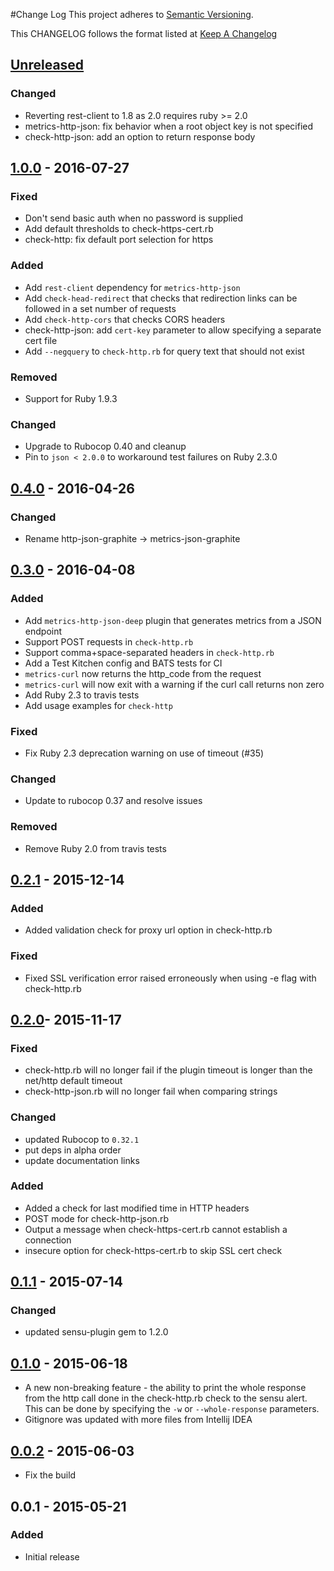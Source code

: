 #Change Log
This project adheres to [Semantic Versioning](http://semver.org/).

This CHANGELOG follows the format listed at [Keep A Changelog](http://keepachangelog.com/)

## [Unreleased]
### Changed
- Reverting rest-client to 1.8 as 2.0 requires ruby >= 2.0
- metrics-http-json: fix behavior when a root object key is not specified
- check-http-json: add an option to return response body

## [1.0.0] - 2016-07-27
### Fixed
- Don't send basic auth when no password is supplied
- Add default thresholds to check-https-cert.rb
- check-http: fix default port selection for https

### Added
- Add `rest-client` dependency for `metrics-http-json`
- Add `check-head-redirect` that checks that redirection links can be followed in a set number of requests
- Add `check-http-cors` that checks CORS headers
- check-http-json: add `cert-key` parameter to allow specifying a separate cert file
- Add `--negquery` to `check-http.rb` for query text that should not exist

### Removed
- Support for Ruby 1.9.3

### Changed
- Upgrade to Rubocop 0.40 and cleanup
- Pin to `json < 2.0.0` to workaround test failures on Ruby 2.3.0

## [0.4.0] - 2016-04-26
### Changed
- Rename http-json-graphite -> metrics-json-graphite

## [0.3.0] - 2016-04-08
### Added
- Add `metrics-http-json-deep` plugin that generates metrics from a JSON endpoint
- Support POST requests in `check-http.rb`
- Support comma+space-separated headers in `check-http.rb`
- Add a Test Kitchen config and BATS tests for CI
- `metrics-curl` now returns the http_code from the request
- `metrics-curl` will now exit with a warning if the curl call returns non zero
- Add Ruby 2.3 to travis tests
- Add usage examples for `check-http`

### Fixed
- Fix Ruby 2.3 deprecation warning on use of timeout (#35)

### Changed
- Update to rubocop 0.37 and resolve issues

### Removed
- Remove Ruby 2.0 from travis tests

## [0.2.1] - 2015-12-14
### Added
- Added validation check for proxy url option in check-http.rb

### Fixed
- Fixed SSL verification error raised erroneously when using -e flag with check-http.rb

## [0.2.0]- 2015-11-17
### Fixed
- check-http.rb will no longer fail if the plugin timeout is longer than the net/http default timeout
- check-http-json.rb will no longer fail when comparing strings

### Changed
- updated Rubocop to `0.32.1`
- put deps in alpha order
- update documentation links

### Added
- Added a check for last modified time in HTTP headers
- POST mode for check-http-json.rb
- Output a message when check-https-cert.rb cannot establish a connection
- insecure option for check-https-cert.rb to skip SSL cert check

## [0.1.1] - 2015-07-14
### Changed
- updated sensu-plugin gem to 1.2.0

## [0.1.0] - 2015-06-18
- A new non-breaking feature - the ability to print the whole response from the http call done in the check-http.rb check to the sensu alert. This can be done by specifying the ```-w``` or ```--whole-response``` parameters.
- Gitignore was updated with more files from Intellij IDEA

## [0.0.2] - 2015-06-03
- Fix the build

## 0.0.1 - 2015-05-21

### Added
- Initial release

[Unreleased]: https://github.com/sensu-plugins/sensu-plugins-http/compare/1.0.0...HEAD
[1.0.0]: https://github.com/sensu-plugins/sensu-plugins-http/compare/0.4.0...1.0.0
[0.4.0]: https://github.com/sensu-plugins/sensu-plugins-http/compare/0.3.0...0.4.0
[0.3.0]: https://github.com/sensu-plugins/sensu-plugins-http/compare/0.2.1...0.3.0
[0.2.1]: https://github.com/sensu-plugins/sensu-plugins-http/compare/0.2.0...0.2.1
[0.2.0]: https://github.com/sensu-plugins/sensu-plugins-http/compare/0.1.1...0.2.0
[0.1.1]: https://github.com/sensu-plugins/sensu-plugins-http/compare/0.1.0...0.1.1
[0.1.0]: https://github.com/sensu-plugins/sensu-plugins-http/compare/0.0.2...0.1.0
[0.0.2]: https://github.com/sensu-plugins/sensu-plugins-http/compare/0.0.1...0.0.2
